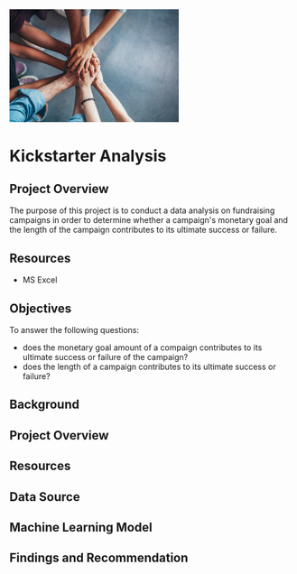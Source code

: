 <img src="campaign.jpg" alt="drawing" width="300"/>

# Kickstarter Analysis

## Project Overview
The purpose of this project is to conduct a data analysis on fundraising campaigns in order to determine whether a campaign's monetary goal and the length of the campaign contributes to its ultimate success or failure.

## Resources
- MS Excel

## Objectives
To answer the following questions:
- does the monetary goal amount of a compaign contributes to its ultimate success or failure of the campaign?
- does the length of a campaign contributes to its ultimate success or failure?

## Background
## Project Overview
## Resources
## Data Source
## Machine Learning Model
## Findings and Recommendation

